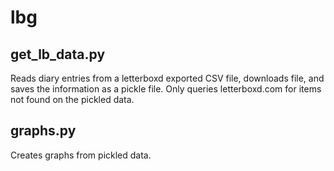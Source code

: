 lbg
===

get\_lb\_data.py
--------------
Reads diary entries from a letterboxd exported CSV file, downloads file, and saves the information as a pickle file. Only queries letterboxd.com for items not found on the pickled data.

graphs.py
---------
Creates graphs from pickled data.
